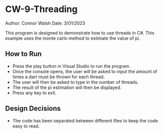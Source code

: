 # CW-9-Threading
Author: Connor Walsh
Date: 3/01/2023

This program is designed to demonstrate how to use threads in C#. This example uses the monte carlo method to estimate the value of pi. 

## How to Run
* Press the play button in Visual Studio to run the program.
* Once the console opens, the user will be asked to input the amount of times a dart must be thrown for each thread.
* The user will then be asked to type in the number of threads.
* The result of the pi estimation will then be displayed.
* Press any key to exit.

## Design Decisions
* The code has been separated between different files to keep the code easy to read.
